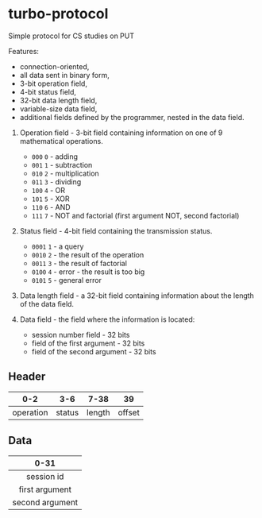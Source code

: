 # turbo-protocol
Simple protocol for CS studies on PUT

Features:
* connection-oriented,
* all data sent in binary form,
* 3-bit operation field,
* 4-bit status field,
* 32-bit data length field,
* variable-size data field,
* additional fields defined by the programmer, nested in the data field.

1. Operation field - 3-bit field containing information on one of 9 mathematical operations.
    * `000` `0` - adding
    * `001` `1` - subtraction
    * `010` `2` - multiplication
    * `011` `3` - dividing
    * `100` `4` - OR
    * `101` `5` - XOR
    * `110` `6` - AND
    * `111` `7` - NOT and factorial (first argument NOT, second factorial)

2. Status field - 4-bit field containing the transmission status.
    * `0001` `1` - a query
    * `0010` `2` - the result of the operation
    * `0011` `3` - the result of factorial
    * `0100` `4` - error - the result is too big
    * `0101` `5` - general error

3. Data length field - a 32-bit field containing information about the length of the data field.
4. Data field - the field where the information is located:
    * session number field - 32 bits
    * field of the first argument - 32 bits
    * field of the second argument - 32 bits
    
## Header

|0-2|3-6|7-38|39|
|:----:|:-----:|:-----:|:-----:|
|operation|status|length|offset|

## Data

| 0-31 |
|:----:|
|session id|
|first argument|
|second argument|



